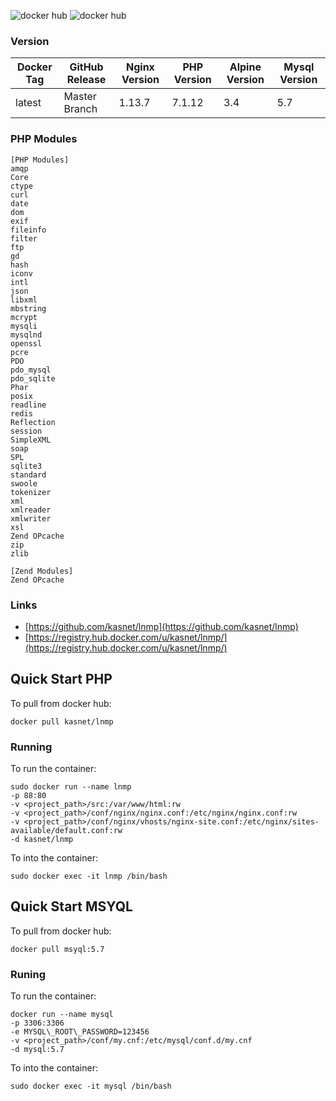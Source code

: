 ![docker hub](https://img.shields.io/docker/pulls/kasnet/lnmp.svg?style=flat-square)
![docker hub](https://img.shields.io/docker/stars/kasnet/lnmp.svg?style=flat-square)

### Version
| Docker Tag | GitHub Release | Nginx Version | PHP Version | Alpine Version | Mysql Version |
|-----|-------|-----|--------|--------|--------|
| latest | Master Branch |1.13.7 | 7.1.12 | 3.4 | 5.7 |

### PHP Modules
```
[PHP Modules]
amqp
Core
ctype
curl
date
dom
exif
fileinfo
filter
ftp
gd
hash
iconv
intl
json
libxml
mbstring
mcrypt
mysqli
mysqlnd
openssl
pcre
PDO
pdo_mysql
pdo_sqlite
Phar
posix
readline
redis
Reflection
session
SimpleXML
soap
SPL
sqlite3
standard
swoole
tokenizer
xml
xmlreader
xmlwriter
xsl
Zend OPcache
zip
zlib

[Zend Modules]
Zend OPcache
```

### Links
- [https://github.com/kasnet/lnmp](https://github.com/kasnet/lnmp)
- [https://registry.hub.docker.com/u/kasnet/lnmp/](https://registry.hub.docker.com/u/kasnet/lnmp/)

## Quick Start PHP
To pull from docker hub:
```
docker pull kasnet/lnmp
```
### Running
To run the container:
```
sudo docker run --name lnmp 
-p 88:80 
-v <project_path>/src:/var/www/html:rw 
-v <project_path>/conf/nginx/nginx.conf:/etc/nginx/nginx.conf:rw 
-v <project_path>/conf/nginx/vhosts/nginx-site.conf:/etc/nginx/sites-available/default.conf:rw
-d kasnet/lnmp
```
To into the container:
```
sudo docker exec -it lnmp /bin/bash
```

## Quick Start MSYQL
To pull from docker hub:
```
docker pull msyql:5.7
```

### Runing
To run the container:
```
docker run --name mysql 
-p 3306:3306 
-e MYSQL\_ROOT\_PASSWORD=123456 
-v <project_path>/conf/my.cnf:/etc/mysql/conf.d/my.cnf 
-d mysql:5.7
```
To into the container:
```
sudo docker exec -it mysql /bin/bash
```
